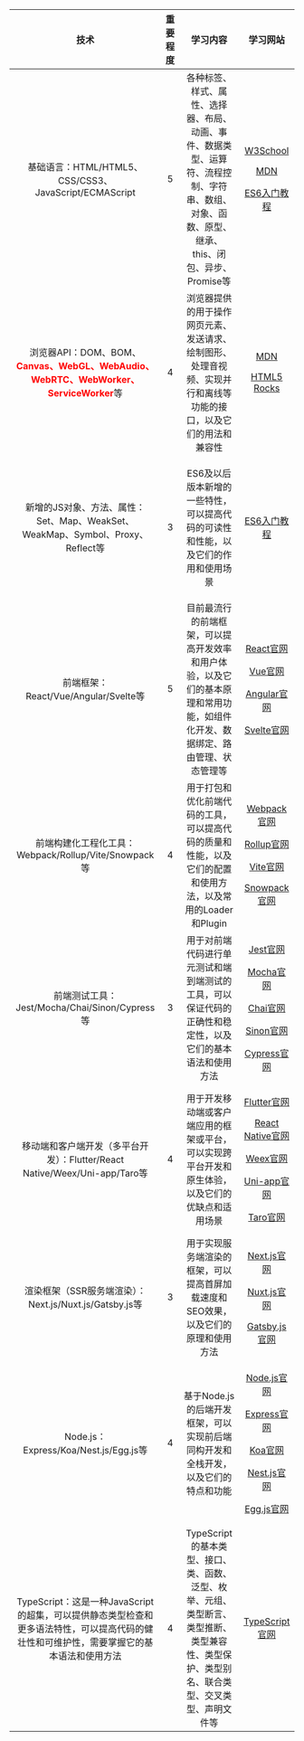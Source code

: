 | 技术 | 重要程度 | 学习内容 | 学习网站 |
| :---: | :---: | :---: | :---: |
| 基础语言：HTML/HTML5、CSS/CSS3、JavaScript/ECMAScript | 5 | 各种标签、样式、属性、选择器、布局、动画、事件、数据类型、运算符、流程控制、字符串、数组、对象、函数、原型、继承、this、闭包、异步、Promise等 | <p>[W3School](https://www.w3school.com.cn/)</p><p>[MDN](https://developer.mozilla.org/zh-CN/)</p><p>[ES6入门教程](https://es6.ruanyifeng.com/)</p> |
| 浏览器API：DOM、BOM、<b style="color: red;">Canvas、WebGL、WebAudio、WebRTC、WebWorker、ServiceWorker</b>等 | 4 | 浏览器提供的用于操作网页元素、发送请求、绘制图形、处理音视频、实现并行和离线等功能的接口，以及它们的用法和兼容性 | <p>[MDN](https://developer.mozilla.org/zh-CN/)</p><p>[HTML5 Rocks](https://www.html5rocks.com/zh/)</p>|
| 新增的JS对象、方法、属性：Set、Map、WeakSet、WeakMap、Symbol、Proxy、Reflect等 | 3 | <p>ES6及以后版本新增的一些特性，可以提高代码的可读性和性能，以及它们的作用和使用场景</p> | <p>[ES6入门教程](https://es6.ruanyifeng.com/)</p> |
| 前端框架：React/Vue/Angular/Svelte等 | 5 | 目前最流行的前端框架，可以提高开发效率和用户体验，以及它们的基本原理和常用功能，如组件化开发、数据绑定、路由管理、状态管理等 | <p>[React官网](https://reactjs.org/)</p><p>[Vue官网](https://vuejs.org/)</p><p>[Angular官网](https://angular.io/)</p><p>[Svelte官网](https://svelte.dev/)</p> |
| 前端构建化工程化工具：Webpack/Rollup/Vite/Snowpack等 | 4 | 用于打包和优化前端代码的工具，可以提高代码的质量和性能，以及它们的配置和使用方法，以及常用的Loader和Plugin | <p>[Webpack官网](https://webpack.js.org/)</p><p>[Rollup官网](https://rollupjs.org/guide/en/)</p><p>[Vite官网](https://vitejs.dev/)</p><p>[Snowpack官网](https://www.snowpack.dev/)</p> |
| 前端测试工具：Jest/Mocha/Chai/Sinon/Cypress等 | 3 | 用于对前端代码进行单元测试和端到端测试的工具，可以保证代码的正确性和稳定性，以及它们的基本语法和使用方法 | <p>[Jest官网](https://jestjs.io/)</p><p>[Mocha官网](https://mochajs.org/)</p><p>[Chai官网](https://www.chaijs.com/)</p><p>[Sinon官网](https://sinonjs.org/)</p><p>[Cypress官网](https://www.cypress.io/)</p> 
| 移动端和客户端开发（多平台开发）：Flutter/React Native/Weex/Uni-app/Taro等 | 4 | 用于开发移动端或客户端应用的框架或平台，可以实现跨平台开发和原生体验，以及它们的优缺点和适用场景 | <p>[Flutter官网](https://flutter.dev/)</p><p>[React Native官网](https://reactnative.dev/)</p><p>[Weex官网](https://weex.apache.org/)</p><p>[Uni-app官网](https://uniapp.dcloud.io/)</p><p>[Taro官网](https://taro.jd.com/)</p> |
| 渲染框架（SSR服务端渲染）：Next.js/Nuxt.js/Gatsby.js等 | 3 | 用于实现服务端渲染的框架，可以提高首屏加载速度和SEO效果，以及它们的原理和使用方法 | <p>[Next.js官网](https://nextjs.org/)</p><p>[Nuxt.js官网](https://nuxtjs.org/)</p><p>[Gatsby.js官网](https://www.gatsbyjs.com/)</p> |
| Node.js：Express/Koa/Nest.js/Egg.js等 | 4 | 基于Node.js的后端开发框架，可以实现前后端同构开发和全栈开发，以及它们的特点和功能 | <p>[Node.js官网](https://nodejs.org/en/)</p><p>[Express官网](https://expressjs.com/)</p><p>[Koa官网](https://koajs.com/)</p><p>[Nest.js官网](https://nestjs.com/)</p><p>[Egg.js官网](https://eggjs.org/)</p> |
| TypeScript：这是一种JavaScript的超集，可以提供静态类型检查和更多语法特性，可以提高代码的健壮性和可维护性，需要掌握它的基本语法和使用方法 | 4 | TypeScript的基本类型、接口、类、函数、泛型、枚举、元组、类型断言、类型推断、类型兼容性、类型保护、类型别名、联合类型、交叉类型、声明文件等 | <p>[TypeScript官网](https://www.typescriptlang.org/)</p> |

